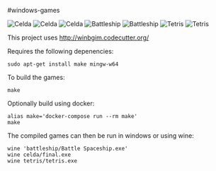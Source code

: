 #windows-games

![Celda](./images/celda-1.png)
![Celda](./images/celda-2.png)
![Celda](./images/celda-3.png)
![Battleship](./images/battleship-1.png)
![Battleship](./images/battleship-2.png)
![Tetris](./images/tetris-1.png)
![Tetris](./images/tetris-2.png)


This project uses http://winbgim.codecutter.org/

Requires the following depenencies:

    sudo apt-get install make mingw-w64

To build the games:

    make

Optionally build using docker:

    alias make='docker-compose run --rm make'
    make

The compiled games can then be run in windows or using wine:

    wine 'battleship/Battle Spaceship.exe'
    wine celda/final.exe
    wine tetris/tetris.exe
